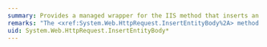 ```yaml
---
summary: Provides a managed wrapper for the IIS method that inserts an HTTP request entity body into memory.
remarks: "The <xref:System.Web.HttpRequest.InsertEntityBody%2A> method overloads provide managed access to the IIS 7 `IHttpRequest::InsertEntityBody` method. The IIS method inserts an HTTP request entity body (the data that is posted by a client) into memory. This is useful because IIS does not maintain a copy of the request entity after it has been read. The <xref:System.Web.HttpRequest.InsertEntityBody%2A> methods create a copy of the HTTP request entity data and make it available to IIS for additional custom handling.  \n  \n> [!NOTE]\n>  The <xref:System.Web.HttpRequest.InsertEntityBody%2A> method overloads work only on IIS 7.0 or later, because the `IHttpRequest::InsertEntityBody` method was added in IIS 7.0."
uid: System.Web.HttpRequest.InsertEntityBody*
---
```

